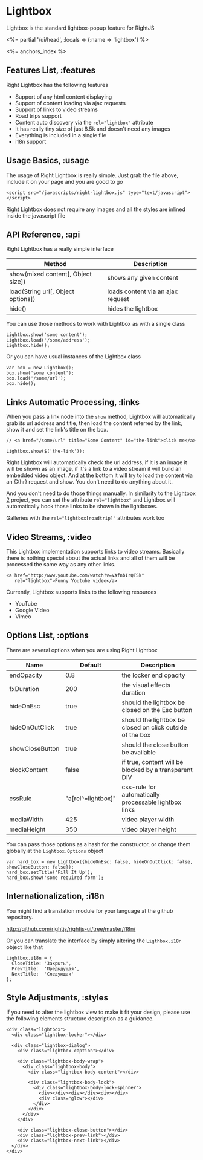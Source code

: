 # Lightbox

Lightbox is the standard lightbox-popup feature for RightJS

<%= partial '/ui/head', :locals => {:name => 'lightbox'} %>

<%= anchors_index %>

## Features List, :features

Right Lightbox has the following features

* Support of any html content displaying
* Support of content loading via ajax requests
* Support of links to video streams
* Road trips support
* Content auto discovery via the `rel="lightbox"` attribute
* It has really tiny size of just 8.5k and doesn't need any images
* Everything is included in a single file
* i18n support


## Usage Basics, :usage

The usage of Right Lightbox is really simple. Just grab the file above, include it on your page and you are good to go

    <script src="/javascripts/right-lightbox.js" type="text/javascript"></script>

Right Lightbox does not require any images and all the styles are inlined inside the javascript file


## API Reference, :api

Right Lightbox has a really simple interface

Method                               | Description
-------------------------------------|---------------------------------------------------
show(mixed content\[, Object size\]) | shows any given content
load(String url\[, Object options\]) | loads content via an ajax request
hide()                               | hides the lightbox

You can use those methods to work with Lightbox as with a single class

    Lightbox.show('some content');
    Lightbox.load('/some/address');
    Lightbox.hide();

Or you can have usual instances of the Lightbox class

    var box = new Lightbox();
    box.show('some content');
    box.load('/some/url');
    box.hide();


## Links Automatic Processing, :links

When you pass a link node into the `show` method, Lightbox will automatically grab its url address and title, then load the
content referred by the link, show it and set the link's title on the box.

    // <a href="/some/url" title="Some Content" id="the-link">click me</a>

    Lightbox.show($('the-link'));

Right Lightbox will automatically check the url address, if it is an image it will be shown as an image,
if it's a link to a video stream it will build an embedded video object. And at the bottom it
will try to load the content via an {Xhr} request and show. You don't need to do anything about it.

And you don't need to do those things manually. In similarity to the
[Lightbox 2](http://www.huddletogether.com/projects/lightbox2) project, you can set the attribute
`rel="lightbox"` and Lightbox will automatically hook those links to be shown in the lightboxes.

Galleries with the `rel="lightbox[roadtrip]"` attributes work too


## Video Streams, :video

This Lightbox implementation supports links to video streams. Basically there is nothing special
about the actual links and all of them will be processed the same way as any other links.

    <a href="http:/www.youtube.com/watch?v=VAfnbIrQTSk"
       rel="lightbox">Funny Youtube video</a>

Currently, Lightbox supports links to the following resources

* YouTube
* Google Video
* Vimeo


## Options List, :options

There are several options when you are using Right Lightbox

Name            | Default | Description
----------------|---------|----------------------------------------------------------------------------------
endOpacity      | 0.8     | the locker end opacity
fxDuration      | 200     | the visual effects duration
hideOnEsc       | true    | should the lightbox be closed on the Esc button
hideOnOutClick  | true    | should the lightbox be closed on click outside of the box
showCloseButton | true    | should the close button be available
blockContent    | false   | if true, content will be blocked by a transparent DIV
cssRule         | "a\[rel^=lightbox\]" | css-rule for automatically processable lightbox links
mediaWidth      | 425     | video player width
mediaHeight     | 350     | video player height

You can pass those options as a hash for the constructor, or change them globally at the `Lightbox.Options` object

    var hard_box = new Lightbox({hideOnEsc: false, hideOnOutClick: false, showCloseButton: false});
    hard_box.setTitle('Fill It Up');
    hard_box.show('some required form');


## Internationalization, :i18n

You might find a translation module for your language at the github repository.

<http://github.com/rightjs/rightjs-ui/tree/master/i18n/>

Or you can translate the interface by simply altering the `Ligthbox.i18n` object like that

    Lightbox.i18n = {
      CloseTitle: 'Закрыть',
      PrevTitle:  'Предыдущая',
      NextTitle:  'Следующая'
    };


## Style Adjustments, :styles

If you need to alter the lightbox view to make it fit your design, please use the following
elements structure description as a guidance.

    <div class="lightbox">
      <div class="lightbox-locker"></div>

      <div class="lightbox-dialog">
        <div class="lightbox-caption"></div>

        <div class="lightbox-body-wrap">
          <div class="lightbox-body">
            <div class="lightbox-body-content"></div>

            <div class="lightbox-body-lock">
              <div class="lightbox-body-lock-spinner">
                <div></div><div></div><div></div>
                <div class="glow"></div>
              </div>
            </div>
          </div>
        </div>

        <div class="lightbox-close-button"></div>
        <div class="lightbox-prev-link"></div>
        <div class="lightbox-next-link"></div>
      </div>
    </div>
